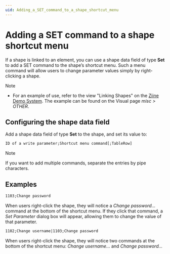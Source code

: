 ```yaml
---
uid: Adding_a_SET_command_to_a_shape_shortcut_menu
---
```


# Adding a SET command to a shape shortcut menu

If a shape is linked to an element, you can use a shape data field of type **Set** to add a SET command to the shape’s shortcut menu. Such a menu command will allow users to change parameter values simply by right-clicking a shape.

> [!NOTE]
>
> - For an example of use, refer to the view "Linking Shapes" on the [Ziine Demo System](xref:ZiineDemoSystem). The example can be found on the Visual page _misc > OTHER_.

## Configuring the shape data field

Add a shape data field of type **Set** to the shape, and set its value to:

```txt
ID of a write parameter;Shortcut menu command[;TableRow]
```

> [!NOTE]
> If you want to add multiple commands, separate the entries by pipe characters.

## Examples

```txt
1103;Change password
```

When users right-click the shape, they will notice a _Change password..._ command at the bottom of the shortcut menu. If they click that command, a _Set Parameter_ dialog box will appear, allowing them to change the value of that parameter.

```txt
1102;Change username|1103;Change password
```

When users right-click the shape, they will notice two commands at the bottom of the shortcut menu: _Change username..._ and _Change password..._
